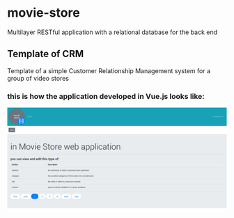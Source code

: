# movie-store
Multilayer RESTful application with a relational database for the back end

## Template of CRM
Template of a simple Customer Relationship Management system for a group of video stores

### this is how the application developed in Vue.js looks like:

![movie store front end developed with Vue.js](https://github.com/paolomococci/movie-store/blob/master/screenshot/movie-store-front-end-screenshot.png)
